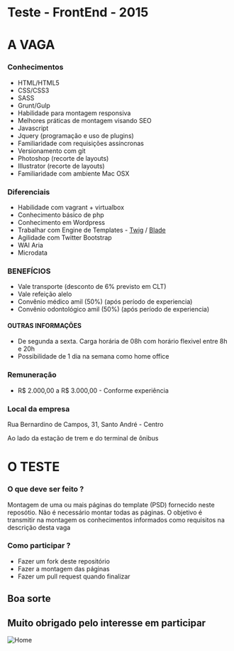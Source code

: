 # Teste - FrontEnd - 2015
# A VAGA
### Conhecimentos
- HTML/HTML5
- CSS/CSS3
- SASS
- Grunt/Gulp
- Habilidade para montagem responsiva
- Melhores práticas de montagem visando SEO
- Javascript
- Jquery (programação e uso de plugins)
- Familiaridade com requisições assíncronas
- Versionamento com git
- Photoshop (recorte de layouts)
- Illustrator (recorte de layouts)
- Familiaridade com ambiente Mac OSX

### Diferenciais
- Habilidade com vagrant + virtualbox
- Conhecimento básico de php
- Conhecimento em Wordpress
- Trabalhar com Engine de Templates - [Twig](http://twig.sensiolabs.org/) / [Blade](http://laravel.com/docs/5.1/blade)
- Agilidade com Twitter Bootstrap
- WAI Aria
- Microdata

### BENEFÍCIOS
- Vale transporte (desconto de 6% previsto em CLT)
- Vale refeição alelo
- Convênio médico amil (50%) (após período de experiencia)
- Convênio odontológico amil (50%) (após período de experiencia)

#### OUTRAS INFORMAÇÕES
- De segunda a sexta. Carga horária de 08h com horário flexivel entre 8h e 20h
- Possibilidade de 1 dia na semana como home office

### Remuneração
- R$ 2.000,00 a R$ 3.000,00 - Conforme experiência

### Local da empresa
Rua Bernardino de Campos, 31, Santo André - Centro

Ao lado da estação de trem e do terminal de ônibus

# O TESTE
### O que deve ser feito ?
Montagem de uma ou mais páginas do template (PSD) fornecido neste reposótio.
Não é necessário montar todas as páginas. O objetivo é transmitir na montagem os conhecimentos informados como requisitos na descrição desta vaga

### Como participar ?
- Fazer um fork deste repositório
- Fazer a montagem das páginas
- Fazer um pull request quando finalizar

## Boa sorte
## Muito obrigado pelo interesse em participar

![Home](https://raw.githubusercontent.com/dindigital/teste-frontend-2015/master/layouts/business-website-home-psd-template.jpg)
